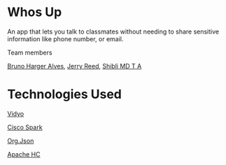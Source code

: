 # Whos Up

An app that lets you talk to classmates without needing to share sensitive information like phone number, or email.

Team members

[Bruno Harger Alves](https://github.com/bhazero025), [Jerry Reed](http://frontdoor.valenciacollege.edu/?greed9), [Shibli MD T A](https://github.com/MD-Shibli-Mollah)


# Technologies Used

[Vidyo](https://vidyo.io)

[Cisco Spark](https://developer.ciscospark.com/)

[Org.Json](https://github.com/stleary/JSON-java)

[Apache HC](https://hc.apache.org/)

